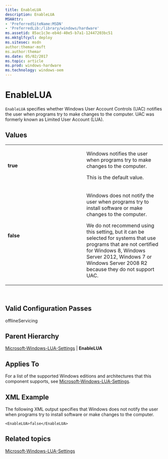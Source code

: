 ```yaml
---
title: EnableLUA
description: EnableLUA
MSHAttr:
- 'PreferredSiteName:MSDN'
- 'PreferredLib:/library/windows/hardware'
ms.assetid: 85ac1c3e-eb4d-40e5-b7a1-12447203bc51
ms.mktglfcycl: deploy
ms.sitesec: msdn
author:themar-msft
ms.author:themar
ms.date: 05/02/2017
ms.topic: article
ms.prod: windows-hardware
ms.technology: windows-oem
---
```


# EnableLUA


`EnableLUA` specifies whether Windows User Account Controls (UAC) notifies the user when programs try to make changes to the computer. UAC was formerly known as Limited User Account (LUA).

## Values


<table>
<colgroup>
<col width="50%" />
<col width="50%" />
</colgroup>
<tbody>
<tr class="odd">
<td><p><strong>true</strong></p></td>
<td><p>Windows notifies the user when programs try to make changes to the computer.</p>
<p>This is the default value.</p></td>
</tr>
<tr class="even">
<td><p><strong>false</strong></p></td>
<td><p>Windows does not notify the user when programs try to install software or make changes to the computer.</p>
<p>We do not recommend using this setting, but it can be selected for systems that use programs that are not certified for Windows 8, Windows Server 2012, Windows 7 or Windows Server 2008 R2 because they do not support UAC.</p></td>
</tr>
</tbody>
</table>

 

## Valid Configuration Passes


offlineServicing

## Parent Hierarchy


[Microsoft-Windows-LUA-Settings](microsoft-windows-lua-settings.md) | **EnableLUA**

## Applies To


For a list of the supported Windows editions and architectures that this component supports, see [Microsoft-Windows-LUA-Settings](microsoft-windows-lua-settings.md).

## XML Example


The following XML output specifies that Windows does not notify the user when programs try to install software or make changes to the computer.

```
<EnableLUA>false</EnableLUA>
```

## Related topics


[Microsoft-Windows-LUA-Settings](microsoft-windows-lua-settings.md)

 

 







